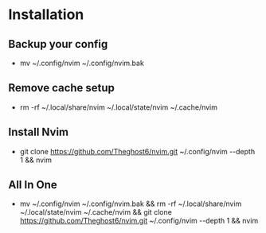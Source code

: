 # Installation
## Backup your config
- mv ~/.config/nvim ~/.config/nvim.bak
## Remove cache setup
- rm -rf ~/.local/share/nvim ~/.local/state/nvim ~/.cache/nvim
## Install Nvim
- git clone https://github.com/Theghost6/nvim.git ~/.config/nvim --depth 1 && nvim
## All In One
- mv ~/.config/nvim ~/.config/nvim.bak && rm -rf ~/.local/share/nvim ~/.local/state/nvim ~/.cache/nvim && git clone https://github.com/Theghost6/nvim.git ~/.config/nvim --depth 1 && nvim

